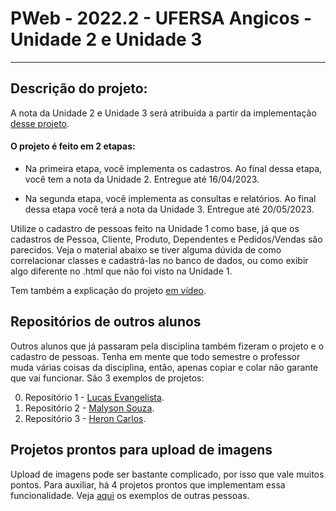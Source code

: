# PWeb - 2022.2 - UFERSA Angicos - Unidade 2 e Unidade 3

---

## Descrição do projeto:
A nota da Unidade 2 e Unidade 3 será atribuída a partir da implementação [desse projeto](https://drive.google.com/open?id=1UUwexsOkzN7AoTFTOe0B9cQ_H4Km_ZJu).

#### O projeto é feito em 2 etapas:

- Na primeira etapa, você implementa os cadastros. Ao final dessa etapa, você tem a nota da Unidade 2. Entregue até 16/04/2023.

- Na segunda etapa, você implementa as consultas e relatórios. Ao final dessa etapa você terá a nota da Unidade 3. Entregue até 20/05/2023.

Utilize o cadastro de pessoas feito na Unidade 1 como base, já que os cadastros de Pessoa, Cliente, Produto, Dependentes e Pedidos/Vendas são parecidos. Veja o material abaixo se tiver alguma dúvida de como correlacionar classes e cadastrá-las no banco de dados, ou como exibir algo diferente no .html que não foi visto na Unidade 1.

Tem também a explicação do projeto [em vídeo](#).

## Repositórios de outros alunos

Outros alunos que já passaram pela disciplina também fizeram o projeto e o cadastro de pessoas. Tenha em mente que todo semestre o professor muda várias coisas da disciplina, então, apenas copiar e colar não garante que vai funcionar. São 3 exemplos de projetos:

0. Repositório 1 - [Lucas Evangelista](https://github.com/mulucas/pweb_2020.2_lucasQueiroz).
1. Repositório 2 - [Malyson Souza](https://github.com/malysonb/pweb_2020.2_MalysonSouza).
2. Repositório 3 - [Heron Carlos](https://github.com/HeronCSS/pweb_2021.2_heronCarlos).

## Projetos prontos para upload de imagens
Upload de imagens pode ser bastante complicado, por isso que vale muitos pontos. Para auxiliar, há 4 projetos prontos que implementam essa funcionalidade. Veja [aqui](SpringImageUpload/) os exemplos de outras pessoas.